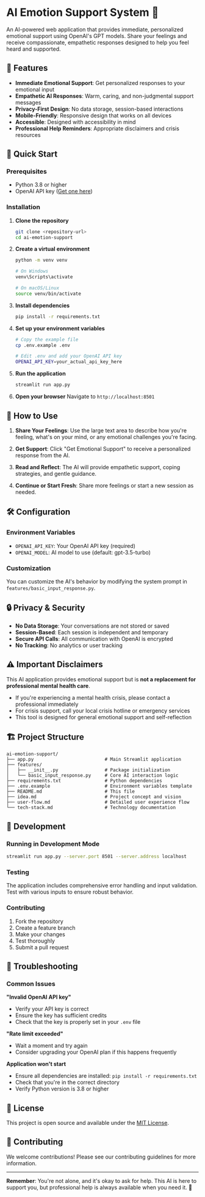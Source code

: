 # AI Emotion Support System 💙

An AI-powered web application that provides immediate, personalized emotional support using OpenAI's GPT models. Share your feelings and receive compassionate, empathetic responses designed to help you feel heard and supported.

## 🌟 Features

- **Immediate Emotional Support**: Get personalized responses to your emotional input
- **Empathetic AI Responses**: Warm, caring, and non-judgmental support messages
- **Privacy-First Design**: No data storage, session-based interactions
- **Mobile-Friendly**: Responsive design that works on all devices
- **Accessible**: Designed with accessibility in mind
- **Professional Help Reminders**: Appropriate disclaimers and crisis resources

## 🚀 Quick Start

### Prerequisites
- Python 3.8 or higher
- OpenAI API key ([Get one here](https://platform.openai.com/api-keys))

### Installation

1. **Clone the repository**
   ```bash
   git clone <repository-url>
   cd ai-emotion-support
   ```

2. **Create a virtual environment**
   ```bash
   python -m venv venv
   
   # On Windows
   venv\Scripts\activate
   
   # On macOS/Linux
   source venv/bin/activate
   ```

3. **Install dependencies**
   ```bash
   pip install -r requirements.txt
   ```

4. **Set up your environment variables**
   ```bash
   # Copy the example file
   cp .env.example .env
   
   # Edit .env and add your OpenAI API key
   OPENAI_API_KEY=your_actual_api_key_here
   ```

5. **Run the application**
   ```bash
   streamlit run app.py
   ```

6. **Open your browser**
   Navigate to `http://localhost:8501`

## 📖 How to Use

1. **Share Your Feelings**: Use the large text area to describe how you're feeling, what's on your mind, or any emotional challenges you're facing.

2. **Get Support**: Click "Get Emotional Support" to receive a personalized response from the AI.

3. **Read and Reflect**: The AI will provide empathetic support, coping strategies, and gentle guidance.

4. **Continue or Start Fresh**: Share more feelings or start a new session as needed.

## 🛠️ Configuration

### Environment Variables
- `OPENAI_API_KEY`: Your OpenAI API key (required)
- `OPENAI_MODEL`: AI model to use (default: gpt-3.5-turbo)

### Customization
You can customize the AI's behavior by modifying the system prompt in `features/basic_input_response.py`.

## 🔒 Privacy & Security

- **No Data Storage**: Your conversations are not stored or saved
- **Session-Based**: Each session is independent and temporary
- **Secure API Calls**: All communication with OpenAI is encrypted
- **No Tracking**: No analytics or user tracking

## ⚠️ Important Disclaimers

This AI application provides emotional support but is **not a replacement for professional mental health care**. 

- If you're experiencing a mental health crisis, please contact a professional immediately
- For crisis support, call your local crisis hotline or emergency services
- This tool is designed for general emotional support and self-reflection

## 🏗️ Project Structure

```
ai-emotion-support/
├── app.py                          # Main Streamlit application
├── features/
│   ├── __init__.py                 # Package initialization
│   └── basic_input_response.py     # Core AI interaction logic
├── requirements.txt                # Python dependencies
├── .env.example                    # Environment variables template
├── README.md                       # This file
├── idea.md                         # Project concept and vision
├── user-flow.md                    # Detailed user experience flow
└── tech-stack.md                   # Technology documentation
```

## 🧪 Development

### Running in Development Mode
```bash
streamlit run app.py --server.port 8501 --server.address localhost
```

### Testing
The application includes comprehensive error handling and input validation. Test with various inputs to ensure robust behavior.

### Contributing
1. Fork the repository
2. Create a feature branch
3. Make your changes
4. Test thoroughly
5. Submit a pull request

## 🐛 Troubleshooting

### Common Issues

**"Invalid OpenAI API key"**
- Verify your API key is correct
- Ensure the key has sufficient credits
- Check that the key is properly set in your `.env` file

**"Rate limit exceeded"**
- Wait a moment and try again
- Consider upgrading your OpenAI plan if this happens frequently

**Application won't start**
- Ensure all dependencies are installed: `pip install -r requirements.txt`
- Check that you're in the correct directory
- Verify Python version is 3.8 or higher


## 📄 License

This project is open source and available under the [MIT License](LICENSE).

## 🤝 Contributing

We welcome contributions! Please see our contributing guidelines for more information.

---

**Remember**: You're not alone, and it's okay to ask for help. This AI is here to support you, but professional help is always available when you need it. 💙
